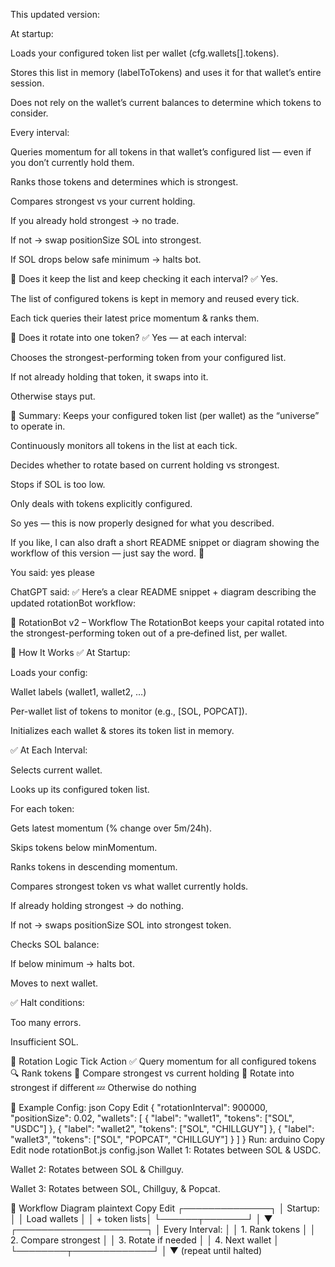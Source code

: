 This updated version:

At startup:

Loads your configured token list per wallet (cfg.wallets[].tokens).

Stores this list in memory (labelToTokens) and uses it for that wallet’s entire session.

Does not rely on the wallet’s current balances to determine which tokens to consider.

Every interval:

Queries momentum for all tokens in that wallet’s configured list — even if you don’t currently hold them.

Ranks those tokens and determines which is strongest.

Compares strongest vs your current holding.

If you already hold strongest → no trade.

If not → swap positionSize SOL into strongest.

If SOL drops below safe minimum → halts bot.

🔄 Does it keep the list and keep checking it each interval?
✅ Yes.

The list of configured tokens is kept in memory and reused every tick.

Each tick queries their latest price momentum & ranks them.

🚦 Does it rotate into one token?
✅ Yes — at each interval:

Chooses the strongest-performing token from your configured list.

If not already holding that token, it swaps into it.

Otherwise stays put.

📝 Summary:
Keeps your configured token list (per wallet) as the “universe” to operate in.

Continuously monitors all tokens in the list at each tick.

Decides whether to rotate based on current holding vs strongest.

Stops if SOL is too low.

Only deals with tokens explicitly configured.

So yes — this is now properly designed for what you described.

If you like, I can also draft a short README snippet or diagram showing the workflow of this version — just say the word. 🚀







You said:
yes please 


ChatGPT said:
✅ Here’s a clear README snippet + diagram describing the updated rotationBot workflow:

📄 RotationBot v2 – Workflow
The RotationBot keeps your capital rotated into the strongest-performing token out of a pre‑defined list, per wallet.

🧭 How It Works
✅ At Startup:

Loads your config:

Wallet labels (wallet1, wallet2, …)

Per-wallet list of tokens to monitor (e.g., [SOL, POPCAT]).

Initializes each wallet & stores its token list in memory.

✅ At Each Interval:

Selects current wallet.

Looks up its configured token list.

For each token:

Gets latest momentum (% change over 5m/24h).

Skips tokens below minMomentum.

Ranks tokens in descending momentum.

Compares strongest token vs what wallet currently holds.

If already holding strongest → do nothing.

If not → swaps positionSize SOL into strongest token.

Checks SOL balance:

If below minimum → halts bot.

Moves to next wallet.

✅ Halt conditions:

Too many errors.

Insufficient SOL.

🔄 Rotation Logic
Tick	Action
✅	Query momentum for all configured tokens
🔍	Rank tokens
🤔	Compare strongest vs current holding
🔁	Rotate into strongest if different
💤	Otherwise do nothing

🚦 Example
Config:
json
Copy
Edit
{
  "rotationInterval": 900000,
  "positionSize": 0.02,
  "wallets": [
    { "label": "wallet1", "tokens": ["SOL", "USDC"] },
    { "label": "wallet2", "tokens": ["SOL", "CHILLGUY"] },
    { "label": "wallet3", "tokens": ["SOL", "POPCAT", "CHILLGUY"] }
  ]
}
Run:
arduino
Copy
Edit
node rotationBot.js config.json
Wallet 1: Rotates between SOL & USDC.

Wallet 2: Rotates between SOL & Chillguy.

Wallet 3: Rotates between SOL, Chillguy, & Popcat.

🔷 Workflow Diagram
plaintext
Copy
Edit
   ┌──────────────┐
   │ Startup:     │
   │ Load wallets │
   │ + token lists│
   └──────┬───────┘
          │
          ▼
   ┌─────────────────────┐
   │ Every Interval:      │
   │ 1. Rank tokens       │
   │ 2. Compare strongest │
   │ 3. Rotate if needed  │
   │ 4. Next wallet       │
   └────────┬─────────────┘
            │
            ▼
      (repeat until halted)